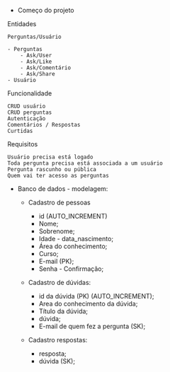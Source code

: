 - Começo do projeto

Entidades

    Perguntas/Usuário

    - Perguntas
        - Ask/User
        - Ask/Like
        - Ask/Comentário
        - Ask/Share
    - Usuário

Funcionalidade

    CRUD usuário
    CRUD perguntas
    Autenticação
    Comentários / Respostas
    Curtidas

Requisitos

    Usuário precisa está logado
    Toda pergunta precisa está associada a um usuário
    Pergunta rascunho ou pública
    Quem vai ter acesso as perguntas



- Banco de dados - modelagem:
    - Cadastro de pessoas
        - id (AUTO_INCREMENT) 
        - Nome;
        - Sobrenome;
        - Idade - data_nascimento;
        - Área do conhecimento;
        - Curso;
        - E-mail (PK);
        - Senha - Confirmação;

    - Cadastro de dúvidas:
        - id da dúvida (PK) (AUTO_INCREMENT);
        - Area do conhecimento da dúvida;
        - Título da dúvida;
        - dúvida;
        - E-mail de quem fez a pergunta (SK);

    - Cadastro respostas:
        - resposta;
        - dúvida (SK);